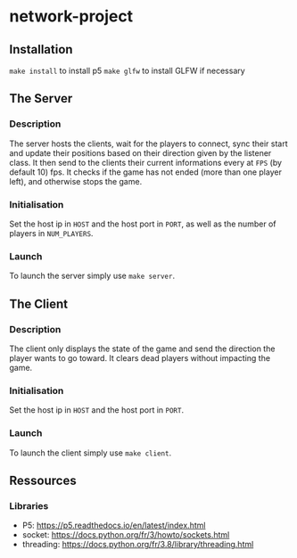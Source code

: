 # network-project
## Installation
`make install` to install p5
`make glfw` to install GLFW if necessary

## The Server

### Description
The server hosts the clients, wait for the players to connect, sync their start and update their positions based on their direction given by the listener class. It then send to the clients their current informations every at `FPS` (by default 10) fps. It checks if the game has not ended (more than one player left), and otherwise stops the game.

### Initialisation
Set the host ip in `HOST` and the host port in `PORT`, as well as the number of players in `NUM_PLAYERS`.

### Launch
To launch the server simply use `make server`.

## The Client

### Description
The client only displays the state of the game and send the direction the player wants to go toward. It clears dead players without impacting the game.

### Initialisation
Set the host ip in `HOST` and the host port in `PORT`.

### Launch
To launch the client simply use `make client`.

## Ressources
### Libraries
- P5: https://p5.readthedocs.io/en/latest/index.html
- socket: https://docs.python.org/fr/3/howto/sockets.html
- threading: https://docs.python.org/fr/3.8/library/threading.html 